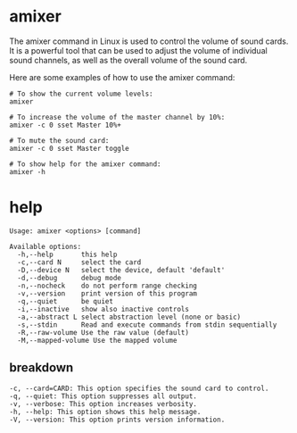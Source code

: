 # amixer


The amixer command in Linux is used to control the volume of sound cards. It is a powerful tool that can be used to adjust the volume of individual sound channels, as well as the overall volume of the sound card.

Here are some examples of how to use the amixer command:

```
# To show the current volume levels:
amixer

# To increase the volume of the master channel by 10%:
amixer -c 0 sset Master 10%+

# To mute the sound card:
amixer -c 0 sset Master toggle

# To show help for the amixer command:
amixer -h
```

# help 

```
Usage: amixer <options> [command]

Available options:
  -h,--help       this help
  -c,--card N     select the card
  -D,--device N   select the device, default 'default'
  -d,--debug      debug mode
  -n,--nocheck    do not perform range checking
  -v,--version    print version of this program
  -q,--quiet      be quiet
  -i,--inactive   show also inactive controls
  -a,--abstract L select abstraction level (none or basic)
  -s,--stdin      Read and execute commands from stdin sequentially
  -R,--raw-volume Use the raw value (default)
  -M,--mapped-volume Use the mapped volume
```

## breakdown

```
-c, --card=CARD: This option specifies the sound card to control.
-q, --quiet: This option suppresses all output.
-v, --verbose: This option increases verbosity.
-h, --help: This option shows this help message.
-V, --version: This option prints version information.
```

